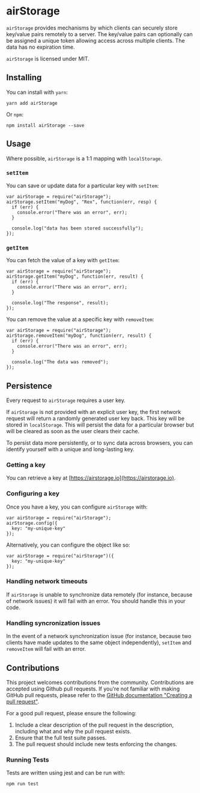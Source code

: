 # airStorage

`airStorage` provides mechanisms by which clients can securely store key/value pairs remotely to a server. The key/value pairs can optionally can be assigned a unique token allowing access across multiple clients. The data has no expiration time.

`airStorage` is licensed under MIT.

## Installing

You can install with `yarn`:

```
yarn add airStorage
```

Or `npm`:

```
npm install airStorage --save
```

## Usage

Where possible, `airStorage` is a 1:1 mapping with `localStorage`.

### `setItem`

You can save or update data for a particular key with `setItem`:

```
var airStorage = require("airStorage");
airStorage.setItem("myDog", "Rex", function(err, resp) {
  if (err) {
    console.error("There was an error", err);
  }

  console.log("data has been stored successfully");
});
```

### `getItem`

You can fetch the value of a key with `getItem`:

```
var airStorage = require("airStorage");
airStorage.getItem("myDog", function(err, result) {
  if (err) {
    console.error("There was an error", err);
  }

  console.log("The response", result);
});
```

You can remove the value at a specific key with `removeItem`:

```
var airStorage = require("airStorage");
airStorage.removeItem("myDog", function(err, result) {
  if (err) {
    console.error("There was an error", err);
  }

  console.log("The data was removed");
});
```

## Persistence

Every request to `airStorage` requires a user key.

If `airStorage` is not provided with an explicit user key, the first network request will return a randomly generated user key back. This key will be stored in `localStorage`. This will persist the data for a particular browser but will be cleared as soon as the user clears their cache.

To persist data more persistently, or to sync data across browsers, you can identify yourself with a unique and long-lasting key.

### Getting a key

You can retrieve a key at [https://airstorage.io](https://airstorage.io).

### Configuring a key

Once you have a key, you can configure `airStorage` with:

```
var airStorage = require("airStorage");
airStorage.config({
  key: "my-unique-key"
});
```

Alternatively, you can configure the object like so:

```
var airStorage = require("airStorage")({
  key: "my-unique-key"
});
```

### Handling network timeouts

If `airStorage` is unable to synchronize data remotely (for instance, because of network issues) it will fail with an error. You should handle this in your code.

### Handling syncronization issues

In the event of a network synchronization issue (for instance, because two clients have made updates to the same object independently), `setItem` and `removeItem` will fail with an error.

## Contributions

This project welcomes contributions from the community. Contributions are accepted using Github pull requests. If you're not familiar with making GitHub pull requests, please refer to the [GitHub documentation "Creating a pull request"](https://help.github.com/articles/creating-a-pull-request/).

For a good pull request, please ensure the following:

1. Include a clear description of the pull request in the description, including what and why the pull request exists.
2. Ensure that the full test suite passes.
3. The pull request should include new tests enforcing the changes.

### Running Tests

Tests are written using jest and can be run with:

```
npm run test
```
